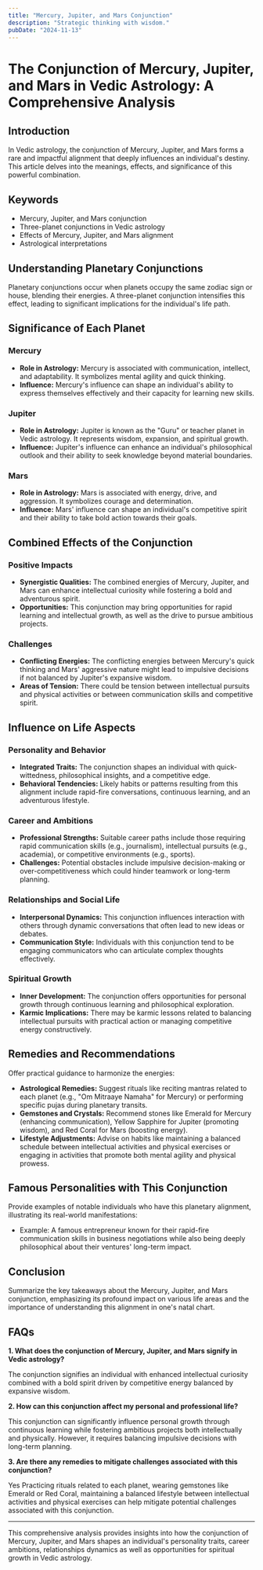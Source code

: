 ```yaml
---
title: "Mercury, Jupiter, and Mars Conjunction"
description: "Strategic thinking with wisdom."
pubDate: "2024-11-13"
---
```


# The Conjunction of Mercury, Jupiter, and Mars in Vedic Astrology: A Comprehensive Analysis

## Introduction

In Vedic astrology, the conjunction of Mercury, Jupiter, and Mars forms a rare and impactful alignment that deeply influences an individual's destiny. This article delves into the meanings, effects, and significance of this powerful combination.

## Keywords

- Mercury, Jupiter, and Mars conjunction
- Three-planet conjunctions in Vedic astrology
- Effects of Mercury, Jupiter, and Mars alignment
- Astrological interpretations

## Understanding Planetary Conjunctions

Planetary conjunctions occur when planets occupy the same zodiac sign or house, blending their energies. A three-planet conjunction intensifies this effect, leading to significant implications for the individual's life path.

## Significance of Each Planet

### Mercury

- **Role in Astrology:** Mercury is associated with communication, intellect, and adaptability. It symbolizes mental agility and quick thinking.
- **Influence:** Mercury's influence can shape an individual's ability to express themselves effectively and their capacity for learning new skills.

### Jupiter

- **Role in Astrology:** Jupiter is known as the "Guru" or teacher planet in Vedic astrology. It represents wisdom, expansion, and spiritual growth.
- **Influence:** Jupiter's influence can enhance an individual's philosophical outlook and their ability to seek knowledge beyond material boundaries.

### Mars

- **Role in Astrology:** Mars is associated with energy, drive, and aggression. It symbolizes courage and determination.
- **Influence:** Mars' influence can shape an individual's competitive spirit and their ability to take bold action towards their goals.

## Combined Effects of the Conjunction

### Positive Impacts

- **Synergistic Qualities:** The combined energies of Mercury, Jupiter, and Mars can enhance intellectual curiosity while fostering a bold and adventurous spirit.
- **Opportunities:** This conjunction may bring opportunities for rapid learning and intellectual growth, as well as the drive to pursue ambitious projects.

### Challenges

- **Conflicting Energies:** The conflicting energies between Mercury's quick thinking and Mars' aggressive nature might lead to impulsive decisions if not balanced by Jupiter's expansive wisdom.
- **Areas of Tension:** There could be tension between intellectual pursuits and physical activities or between communication skills and competitive spirit.

## Influence on Life Aspects

### Personality and Behavior

- **Integrated Traits:** The conjunction shapes an individual with quick-wittedness, philosophical insights, and a competitive edge.
- **Behavioral Tendencies:** Likely habits or patterns resulting from this alignment include rapid-fire conversations, continuous learning, and an adventurous lifestyle.

### Career and Ambitions

- **Professional Strengths:** Suitable career paths include those requiring rapid communication skills (e.g., journalism), intellectual pursuits (e.g., academia), or competitive environments (e.g., sports).
- **Challenges:** Potential obstacles include impulsive decision-making or over-competitiveness which could hinder teamwork or long-term planning.

### Relationships and Social Life

- **Interpersonal Dynamics:** This conjunction influences interaction with others through dynamic conversations that often lead to new ideas or debates.
- **Communication Style:** Individuals with this conjunction tend to be engaging communicators who can articulate complex thoughts effectively.

### Spiritual Growth

- **Inner Development:** The conjunction offers opportunities for personal growth through continuous learning and philosophical exploration.
- **Karmic Implications:** There may be karmic lessons related to balancing intellectual pursuits with practical action or managing competitive energy constructively.

## Remedies and Recommendations

Offer practical guidance to harmonize the energies:

- **Astrological Remedies:** Suggest rituals like reciting mantras related to each planet (e.g., "Om Mitraaye Namaha" for Mercury) or performing specific pujas during planetary transits.
- **Gemstones and Crystals:** Recommend stones like Emerald for Mercury (enhancing communication), Yellow Sapphire for Jupiter (promoting wisdom), and Red Coral for Mars (boosting energy).
- **Lifestyle Adjustments:** Advise on habits like maintaining a balanced schedule between intellectual activities and physical exercises or engaging in activities that promote both mental agility and physical prowess.

## Famous Personalities with This Conjunction

Provide examples of notable individuals who have this planetary alignment, illustrating its real-world manifestations:

* Example: A famous entrepreneur known for their rapid-fire communication skills in business negotiations while also being deeply philosophical about their ventures' long-term impact.

## Conclusion

Summarize the key takeaways about the Mercury, Jupiter, and Mars conjunction, emphasizing its profound impact on various life areas and the importance of understanding this alignment in one's natal chart.

## FAQs

**1. What does the conjunction of Mercury, Jupiter, and Mars signify in Vedic astrology?**

The conjunction signifies an individual with enhanced intellectual curiosity combined with a bold spirit driven by competitive energy balanced by expansive wisdom.

**2. How can this conjunction affect my personal and professional life?**

This conjunction can significantly influence personal growth through continuous learning while fostering ambitious projects both intellectually and physically. However, it requires balancing impulsive decisions with long-term planning.

**3. Are there any remedies to mitigate challenges associated with this conjunction?**

Yes Practicing rituals related to each planet, wearing gemstones like Emerald or Red Coral, maintaining a balanced lifestyle between intellectual activities and physical exercises can help mitigate potential challenges associated with this conjunction.


---

This comprehensive analysis provides insights into how the conjunction of Mercury, Jupiter, and Mars shapes an individual's personality traits, career ambitions, relationships dynamics as well as opportunities for spiritual growth in Vedic astrology.